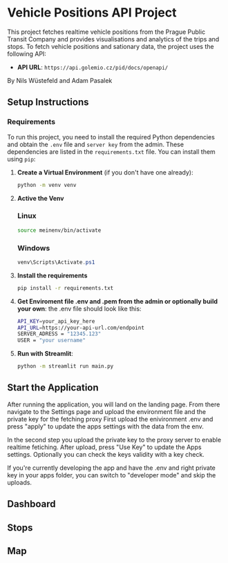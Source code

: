 # Vehicle Positions API Project

This project fetches realtime vehicle positions from the Prague Public Transit Company and provides visualisations and analytics of the trips and stops.
To fetch vehicle positions and sationary data, the project uses the following API:

- **API URL**: `https://api.golemio.cz/pid/docs/openapi/` 



By Nils Wüstefeld and Adam Pasalek


## Setup Instructions

### Requirements

To run this project, you need to install the required Python dependencies and obtain the `.env` file and `server key` from the admin.
These dependencies are listed in the `requirements.txt` file. You can install them using `pip`:

1. **Create a Virtual Environment** (if you don't have one already):

   ```bash
   python -m venv venv
    ```

2. **Active the Venv**
   ### Linux
    ```bash
    source meinenv/bin/activate
    ```
    
    ### Windows
    ```powershell
    venv\Scripts\Activate.ps1
    ```

3. **Install the requirements**
   ```bash
   pip install -r requirements.txt
    ```

4. **Get Enviroment file .env and .pem from the admin or optionally build your own**: the .env file should look like this:
    ```bash
    API_KEY=your_api_key_here
    API_URL=https://your-api-url.com/endpoint
    SERVER_ADRESS = "12345.123"
    USER = "your username"
    ```
5. **Run with Streamlit**:
   ```bash
   python -m streamlit run main.py

   ```
## Start the Application
   After running the application, you will land on the landing page.
   From there navigate to the Settings page and upload the environment file and the private key for the fetching proxy
   First upload the enivironment .env and press "apply" to update the apps settings with the data from the env.

   In the second step you upload the private key to the proxy server to enable realtime fetiching.
   After upload, press "Use Key" to update the Apps settings.
   Optionally you can check the keys validity with a key check.

   If you're currently developing the app and have the .env and right private key in your apps folder, you can switch to "developer mode" and skip the uploads.

## Dashboard

## Stops

## Map








   
